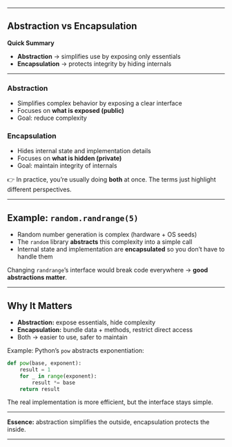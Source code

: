 
---

## Abstraction vs Encapsulation

**Quick Summary**

* **Abstraction** → simplifies use by exposing only essentials
* **Encapsulation** → protects integrity by hiding internals

---

### Abstraction

* Simplifies complex behavior by exposing a clear interface
* Focuses on **what is exposed (public)**
* Goal: reduce complexity

### Encapsulation

* Hides internal state and implementation details
* Focuses on **what is hidden (private)**
* Goal: maintain integrity of internals

👉 In practice, you’re usually doing **both** at once. The terms just highlight different perspectives.

---

## Example: `random.randrange(5)`

* Random number generation is complex (hardware + OS seeds)
* The `random` library **abstracts** this complexity into a simple call
* Internal state and implementation are **encapsulated** so you don’t have to handle them

Changing `randrange`’s interface would break code everywhere → **good abstractions matter**.

---

## Why It Matters

* **Abstraction:** expose essentials, hide complexity
* **Encapsulation:** bundle data + methods, restrict direct access
* Both → easier to use, safer to maintain

Example: Python’s `pow` abstracts exponentiation:

```python
def pow(base, exponent):
    result = 1
    for _ in range(exponent):
        result *= base
    return result
```

The real implementation is more efficient, but the interface stays simple.

---

**Essence:** abstraction simplifies the outside, encapsulation protects the inside.

---

